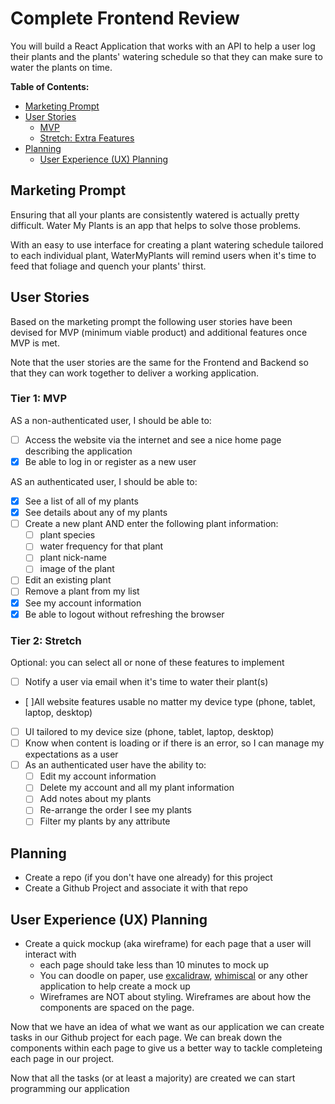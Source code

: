 # Complete Frontend Review

You will build a React Application that works with an API to help a user log their plants and the plants' watering schedule so that they can make sure to water the plants on time.


**Table of Contents:**
- [Marketing Prompt](#marketing-prompt)
- [User Stories](#user-stories)
    - [MVP](#tier-1-mvp)
    - [Stretch: Extra Features](#tier-2-stretch)
- [Planning](#planning)
    - [User Experience (UX) Planning](#user-experience-ux-planning)


## Marketing Prompt
Ensuring that all your plants are consistently watered is actually pretty difficult. Water My Plants is an app that helps to solve those problems.

With an easy to use interface for creating a plant watering schedule tailored to each individual plant, WaterMyPlants will remind users when it's time to feed that foliage and quench your plants' thirst.

## User Stories 

Based on the marketing prompt the following user stories have been devised for MVP (minimum viable product) and additional features once MVP is met. 

Note that the user stories are the same for the Frontend and Backend so that they can work together to deliver a working application. 

### Tier 1: MVP

AS a non-authenticated user, I should be able to: 

- [ ] Access the website via the internet and see a nice home page describing the application
- [x] Be able to log in or register as a new user 

AS an authenticated user, I should be able to: 

- [x] See a list of all of my plants
- [x] See details about any of my plants 
- [ ] Create a new plant AND enter the following plant information:
    - [ ] plant species
    - [ ] water frequency for that plant
    - [ ] plant nick-name
    - [ ] image of the plant 
- [ ] Edit an existing plant 
- [ ] Remove a plant from my list
- [x] See my account information
- [x] Be able to logout without refreshing the browser

### Tier 2: Stretch
Optional: you can select all or none of these features to implement

- [ ] Notify a user via email when it's time to water their plant(s)
- [ ]All website features usable no matter my device type (phone, tablet, laptop, desktop)
- [ ] UI tailored to my device size (phone, tablet, laptop, desktop)
- [ ] Know when content is loading or if there is an error, so I can manage my expectations as a user
- [ ] As an authenticated user have the ability to:
    - [ ] Edit my account information
    - [ ] Delete my account and all my plant information
    - [ ] Add notes about my plants 
    - [ ] Re-arrange the order I see my plants 
    - [ ] Filter my plants by any attribute 

## Planning 
* Create a repo (if you don't have one already) for this project
* Create a Github Project and associate it with that repo

## User Experience (UX) Planning
* Create a quick mockup (aka wireframe) for each page that a user will interact with
    - each page should take less than 10 minutes to mock up
    - You can doodle on paper, use [excalidraw](https://excalidraw.com/), [whimiscal](https://whimsical.com/) or any other application to help create a mock up
    - Wireframes are NOT about styling. Wireframes are about how the components are spaced on the page. 

Now that we have an idea of what we want as our application we can create tasks in our Github project for each page. We can break down the components within each page to give us a better way to tackle completeing each page in our project. 

Now that all the tasks (or at least a majority) are created we can start programming our application